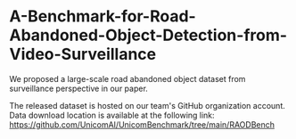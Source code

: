 # A-Benchmark-for-Road-Abandoned-Object-Detection-from-Video-Surveillance

We proposed a large-scale road abandoned object dataset from surveillance perspective in our paper.

The released dataset is hosted on our team's GitHub organization account.
Data download location is available at the following link:
https://github.com/UnicomAI/UnicomBenchmark/tree/main/RAODBench




